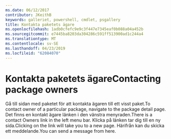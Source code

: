 ```yaml
---
ms.date: 06/12/2017
contributor: JKeithB
keywords: galleriet, powershell, cmdlet, psgallery
title: Kontakta paketets ägare
ms.openlocfilehash: 1adb0cfefc9e9c3f447e7345eaf0b088a04a452b
ms.sourcegitcommit: e7445ba8203da304286c591ff513900ad1c244a4
ms.translationtype: MT
ms.contentlocale: sv-SE
ms.lasthandoff: 04/23/2019
ms.locfileid: "62084070"
---
```

# <a name="contacting-package-owners"></a><span data-ttu-id="db686-103">Kontakta paketets ägare</span><span class="sxs-lookup"><span data-stu-id="db686-103">Contacting package owners</span></span>

<span data-ttu-id="db686-104">Gå till sidan med paketet för att kontakta ägaren till ett visst paket.</span><span class="sxs-lookup"><span data-stu-id="db686-104">To contact owner of a particular package, navigate to the package detail page.</span></span>
<span data-ttu-id="db686-105">Det finns en kontakt ägare länken i den vänstra menyraden.</span><span class="sxs-lookup"><span data-stu-id="db686-105">There is a contact Owners link in the left menu bar.</span></span>
<span data-ttu-id="db686-106">Klicka på länken tar dig till en ny sida.</span><span class="sxs-lookup"><span data-stu-id="db686-106">Clicking on the link will take you to a new page.</span></span>
<span data-ttu-id="db686-107">Härifrån kan du skicka ett meddelande.</span><span class="sxs-lookup"><span data-stu-id="db686-107">You can send a message from here.</span></span>
